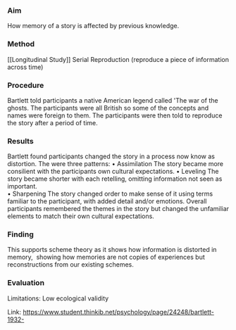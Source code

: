 ### Aim
How memory of a story is affected by previous knowledge.

### Method
[[Longitudinal Study]] Serial Reproduction (reproduce a piece of information across time)
### Procedure 
Bartlett told participants a native American legend called 'The war of the ghosts. The participants were all British so some of the concepts and names were foreign to them. The participants were then told to reproduce the story after a period of time.
### Results 
Bartlett found participants changed the story in a process now know as distortion. The were three patterns: 
• Assimilation
	The story became more consilient with the participants own cultural expectations.
• Leveling
	The story became shorter with each retelling, omitting information not seen as important.  
• Sharpening
	The story changed order to make sense of it using terms familiar to the participant, with added detail and/or emotions.
Overall participants remembered the themes in the story but changed the unfamiliar elements to match their own cultural expectations. 

### Finding 
This supports scheme theory as it shows how information is distorted in memory,  showing how memories are not copies of experiences but reconstructions from our existing schemes.

### Evaluation 
Limitations: Low ecological validity

Link: https://www.student.thinkib.net/psychology/page/24248/bartlett-1932-
